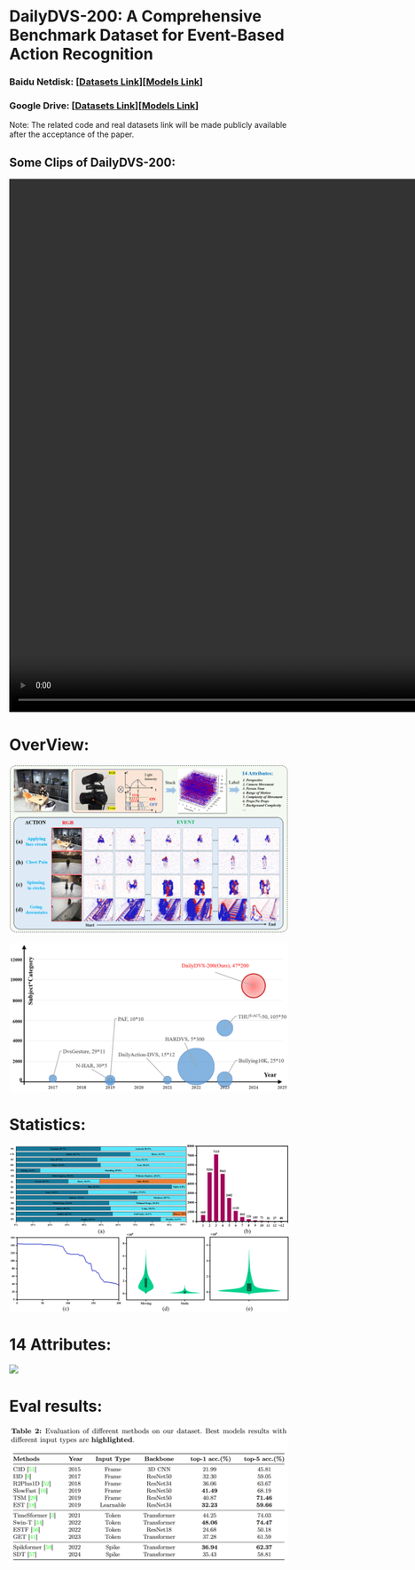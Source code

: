 # DailyDVS-200: A Comprehensive Benchmark Dataset for Event-Based Action Recognition


### Baidu Netdisk: [[Datasets Link](xxx)][[Models Link](xxx)]
### Google Drive: [[Datasets Link](xxx)][[Models Link](xxx)]

Note: The related code and real datasets link will be made publicly available after the acceptance of the paper.

## Some Clips of DailyDVS-200:

<video width="1280" height="960" controls>
    <source src="video/demo.mov" type="video/mp4">
</video>


# OverView:
![](./pic/heading5.png)

![](./pic//datasets.png)

# Statistics:
![](./pic/data_static6.png)

# 14 Attributes:
![](./pic/group4.png)

# Eval results:
![](./pic/models.png)



